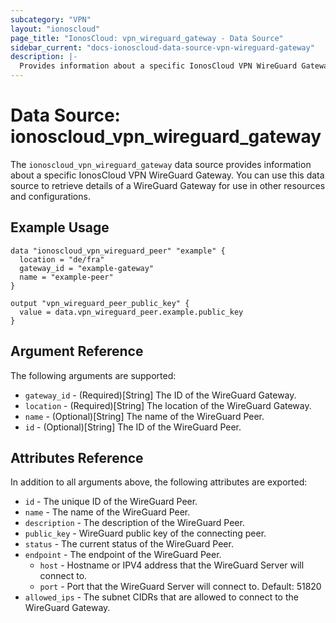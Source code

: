 ```yaml
---
subcategory: "VPN"
layout: "ionoscloud"
page_title: "IonosCloud: vpn_wireguard_gateway - Data Source"
sidebar_current: "docs-ionoscloud-data-source-vpn-wireguard-gateway"
description: |-
  Provides information about a specific IonosCloud VPN WireGuard Gateway.
---
```


# Data Source: ionoscloud_vpn_wireguard_gateway

The `ionoscloud_vpn_wireguard_gateway` data source provides information about a specific IonosCloud VPN WireGuard Gateway. You can use this data source to retrieve details of a WireGuard Gateway for use in other resources and configurations.

## Example Usage

```hcl
data "ionoscloud_vpn_wireguard_peer" "example" {
  location = "de/fra"
  gateway_id = "example-gateway"
  name = "example-peer"
}

output "vpn_wireguard_peer_public_key" {
  value = data.vpn_wireguard_peer.example.public_key
}
```

## Argument Reference

The following arguments are supported:

- `gateway_id` - (Required)[String] The ID of the WireGuard Gateway.
- `location` - (Required)[String] The location of the WireGuard Gateway.
- `name` - (Optional)[String] The name of the WireGuard Peer.
- `id` - (Optional)[String] The ID of the WireGuard Peer.

## Attributes Reference

In addition to all arguments above, the following attributes are exported:

- `id` - The unique ID of the WireGuard Peer.
- `name` - The name of the WireGuard Peer.
- `description` - The description of the WireGuard Peer.
- `public_key` - WireGuard public key of the connecting peer.
- `status` - The current status of the WireGuard Peer.
- `endpoint` - The endpoint of the WireGuard Peer.
  - `host` - Hostname or IPV4 address that the WireGuard Server will connect to.
  - `port` - Port that the WireGuard Server will connect to. Default: 51820
- `allowed_ips` -  The subnet CIDRs that are allowed to connect to the WireGuard Gateway.

